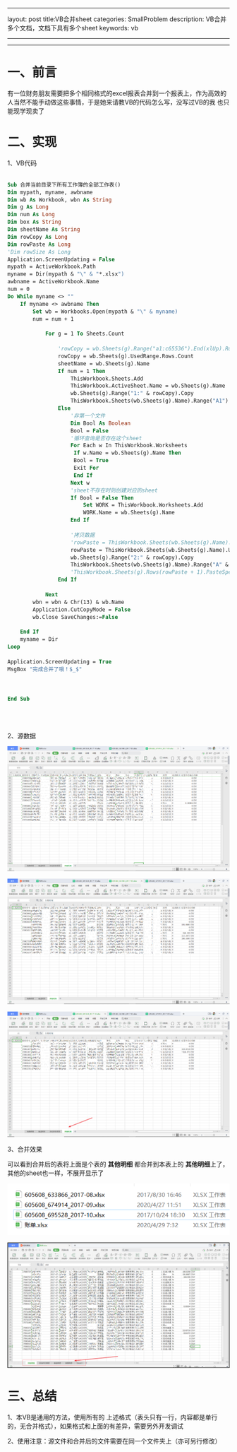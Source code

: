 

---

layout: post
title:VB合并sheet
categories: SmallProblem
description: VB合并多个文档，文档下具有多个sheet
keywords: vb


---


---

# 一、前言

有一位财务朋友需要把多个相同格式的excel报表合并到一个报表上，作为高效的人当然不能手动做这些事情，于是她来请教VB的代码怎么写，没写过VB的我 也只能现学现卖了



# 二、实现

1、VB代码

```vb

Sub 合并当前目录下所有工作簿的全部工作表()
Dim mypath, myname, awbname
Dim wb As Workbook, wbn As String
Dim g As Long
Dim num As Long
Dim box As String
Dim sheetName As String
Dim rowCopy As Long
Dim rowPaste As Long
'Dim rowSize As Long
Application.ScreenUpdating = False
mypath = ActiveWorkbook.Path
myname = Dir(mypath & "\" & "*.xlsx")
awbname = ActiveWorkbook.Name
num = 0
Do While myname <> ""
    If myname <> awbname Then
        Set wb = Workbooks.Open(mypath & "\" & myname)
        num = num + 1
        
            For g = 1 To Sheets.Count
                
                'rowCopy = wb.Sheets(g).Range("a1:c65536").End(xlUp).Row
                rowCopy = wb.Sheets(g).UsedRange.Rows.Count
                sheetName = wb.Sheets(g).Name
                If num = 1 Then
                    ThisWorkbook.Sheets.Add
                    ThisWorkbook.ActiveSheet.Name = wb.Sheets(g).Name
                    wb.Sheets(g).Range("1:" & rowCopy).Copy
                    ThisWorkbook.Sheets(wb.Sheets(g).Name).Range("A1").PasteSpecial
                Else
                    '非第一个文件
                    Dim Bool As Boolean
                    Bool = False
                    '循环查询是否存在这个sheet
                    For Each w In ThisWorkbook.Worksheets
                     If w.Name = wb.Sheets(g).Name Then
                     Bool = True
                     Exit For
                     End If
                    Next w
                    'sheet不存在时则创建对应的sheet
                    If Bool = False Then
                        Set WORK = ThisWorkbook.Worksheets.Add
                        WORK.Name = wb.Sheets(g).Name
                    End If
                    
                    '拷贝数据
                    'rowPaste = ThisWorkbook.Sheets(wb.Sheets(g).Name).Range("a65536").End(xlUp).Row
                    rowPaste = ThisWorkbook.Sheets(wb.Sheets(g).Name).UsedRange.Rows.Count
                    wb.Sheets(g).Range("2:" & rowCopy).Copy
                    ThisWorkbook.Sheets(wb.Sheets(g).Name).Range("A" & rowPaste + 1).PasteSpecial
                    'ThisWorkbook.Sheets(g).Rows(rowPaste + 1).PasteSpecial
                End If
                
            Next
        wbn = wbn & Chr(13) & wb.Name
        Application.CutCopyMode = False
        wb.Close SaveChanges:=False
    
    End If
    myname = Dir
Loop

Application.ScreenUpdating = True
MsgBox "完成合并了哦！$_$"



End Sub





```



2、源数据

![image-20200913121716594](https://raw.githubusercontent.com/BrianCZY/BrianCZY.github.io/master/images/blog/vb/image-20200913121716594.png)

![image-20200913121611151](https://raw.githubusercontent.com/BrianCZY/BrianCZY.github.io/master/images/blog/vb/image-20200913121611151.png)



![image-20200913121529887](https://raw.githubusercontent.com/BrianCZY/BrianCZY.github.io/master/images/blog/vb/image-20200913121529887.png)



3、合并效果

可以看到合并后的表将上面是个表的 **其他明细** 都合并到本表上的 **其他明细**上了，其他的sheet也一样，不展开显示了

![image-20200913122409711](https://raw.githubusercontent.com/BrianCZY/BrianCZY.github.io/master/images/blog/vb/image-20200913122409711.png)

![image-20200913121342837](https://raw.githubusercontent.com/BrianCZY/BrianCZY.github.io/master/images/blog/vb/image-20200913121342837.png)



# 三、总结



1、本VB是通用的方法，使用所有的 上述格式（表头只有一行，内容都是单行的，无合并格式），如果格式和上面的有差异，需要另外开发调试

2、使用注意：源文件和合并后的文件需要在同一个文件夹上（亦可另行修改）







